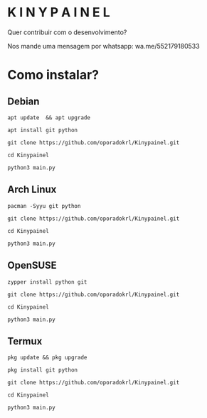 # K I N Y   P A I N E L

Quer contribuir com o desenvolvimento?

Nos mande uma mensagem por whatsapp:
wa.me/552179180533

# Como instalar?
## Debian
```
apt update  && apt upgrade

apt install git python

git clone https://github.com/oporadokrl/Kinypainel.git

cd Kinypainel

python3 main.py
```
## Arch Linux
```
pacman -Syyu git python

git clone https://github.com/oporadokrl/Kinypainel.git

cd Kinypainel

python3 main.py
```
## OpenSUSE
```
zypper install python git

git clone https://github.com/oporadokrl/Kinypainel.git

cd Kinypainel

python3 main.py
```
## Termux
```
pkg update && pkg upgrade

pkg install git python

git clone https://github.com/oporadokrl/Kinypainel.git

cd Kinypainel

python3 main.py
```
